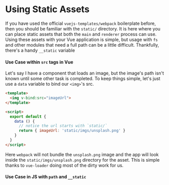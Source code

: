 # Using Static Assets

If you have used the official `vuejs-templates/webpack` boilerplate before, then you should be familiar with the `static/` directory. It is here where you can place static assets that both the `main` and `renderer` process can use. Using these assets with your Vue application is simple, but usage with `fs` and other modules that need a full path can be a little difficult. Thankfully, there's a handy `__static` variable 

#### Use Case within `src` tags in Vue

Let's say I have a component that loads an image, but the image's path isn't known until some other task is completed. To keep things simple, let's just use a `data` variable to bind our `<img>`'s src.

```html
<template>
  <img v-bind:src="imageUrl">
</template>

<script>
  export default {
    data () {
      // notice the url starts with `static/`
      return { imageUrl: 'static/imgs/unsplash.png' }
    }
  }
</script>
```

Here `webpack` will not bundle the `unsplash.png` image and the app will look inside the `static/imgs/unsplash.png` directory for the asset. This is simple thanks to `vue-loader` doing most of the dirty work for us.

#### Use Case in JS with `path` and `__static`



